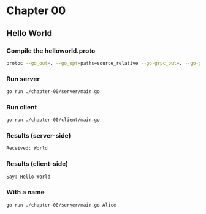 # Chapter 00
## Hello World

### Compile the helloworld.proto
```bash
protoc --go_out=. --go_opt=paths=source_relative --go-grpc_out=. --go-grpc_opt=paths=source_relative pb/helloworld.proto
```

### Run server
```bash
go run ./chapter-00/server/main.go
```

### Run client
```bash
go run ./chapter-00/client/main.go
```

### Results (server-side)
```bash
Received: World
```

### Results (client-side)
```bash
Say: Hello World
```

### With a name
```bash
go run ./chapter-00/server/main.go Alice
```
